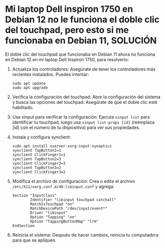 # Mi laptop Dell inspiron 1750 en Debian 12 no le funciona el doble clic del touchpad, pero esto si me funcionaba en Debian 11, SOLUCIÓN



El doble clic del touchpad que funcionaba en Debian 11 ahora no funciona en Debian 12 en mi laptop Dell Inspiron 1750, para resolverlo:

1. Actualiza los controladores:
   Asegúrate de tener los controladores más recientes instalados. Puedes intentar:
   ```
   sudo apt update
   sudo apt upgrade
   ```

2. Verifica la configuración del touchpad:
   Abre la configuración del sistema y busca las opciones del touchpad. Asegúrate de que el doble clic esté habilitado.

3. Usa xinput para verificar la configuración:
   Ejecuta `xinput list` para identificar tu touchpad, luego usa `xinput list-props [id]` (reemplaza [id] con el número de tu dispositivo) para ver sus propiedades.

4. Instala y configura synclient:
   ```
   sudo apt install xserver-xorg-input-synaptics
   synclient TapButton1=1
   synclient ClickFinger1=1
   synclient TapButton2=3
   synclient ClickFinger2=3
   synclient TapButton3=2
   synclient ClickFinger3=2
   ```

5. Modifica el archivo de configuración:
   Crea o edita el archivo `/etc/X11/xorg.conf.d/40-libinput.conf` y agrega:
   ```
   Section "InputClass"
           Identifier "libinput touchpad catchall"
           MatchIsTouchpad "on"
           MatchDevicePath "/dev/input/event*"
           Driver "libinput"
           Option "Tapping" "on"
           Option "TappingButtonMap" "lrm"
   EndSection
   ```

6. Reinicia el sistema:
   Después de hacer cambios, reinicia tu computadora para que se apliquen.

